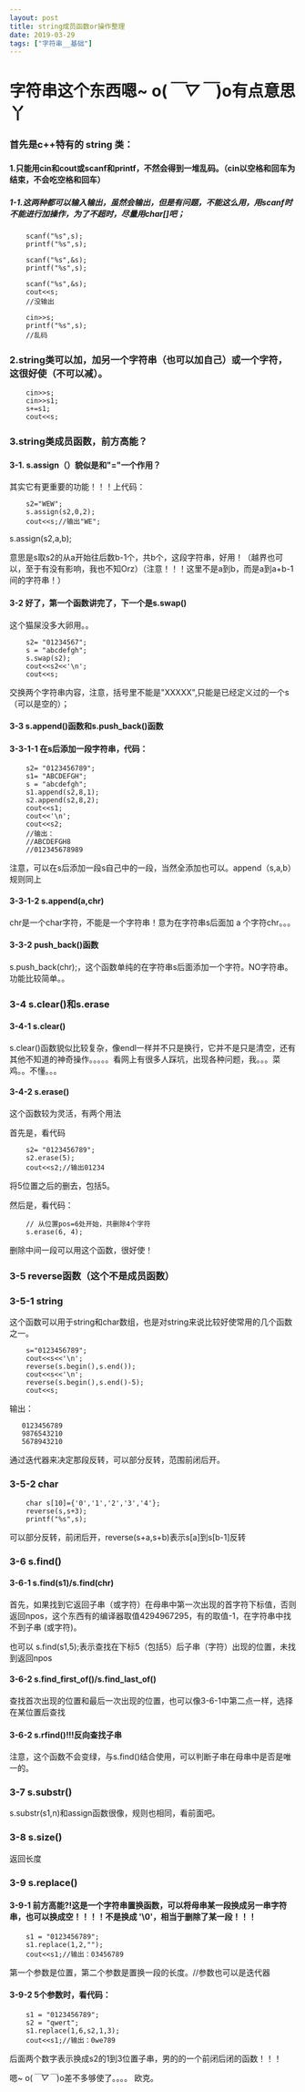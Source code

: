 ```yaml
---
layout: post
title: string成员函数or操作整理
date: 2019-03-29
tags: ["字符串__基础"]
---
```


<!-- wp:heading {"level":1} -->

# 字符串这个东西嗯~ o(_￣▽￣_)o有点意思丫

<!-- /wp:heading -->

<!-- wp:heading {"level":3} -->

### 首先是c++特有的 string 类：

<!-- /wp:heading -->

<!-- wp:heading {"level":4} -->

#### 1.只能用cin和cout或scanf和printf，不然会得到一堆乱码。（cin以空格和回车为结束，不会吃空格和回车）

<!-- /wp:heading -->

<!-- wp:heading {"level":5} -->

##### 1-1.这两种都可以输入输出，虽然会输出，但是有问题，不能这么用，用scanf时不能进行加操作，为了不超时，尽量用char[]吧；

<!-- /wp:heading -->

<!-- wp:code -->

        scanf("%s",s);
        printf("%s",s);

        scanf("%s",&s);
        printf("%s",s);

<!-- /wp:code -->

<!-- wp:code -->

        scanf("%s",&s);
        cout<<s;
        //没输出

<!-- /wp:code -->

<!-- wp:code -->

        cin>>s;
        printf("%s",s);
        //乱码

<!-- /wp:code -->

<!-- wp:heading {"level":3} -->

### 2.string类可以加，加另一个字符串（也可以加自己）或一个字符，这很好使（不可以减）。

<!-- /wp:heading -->

<!-- wp:code -->

        cin>>s;
        cin>>s1;
        s+=s1;
        cout<<s;

<!-- /wp:code -->

<!-- wp:heading {"level":3} -->

### 3.string类成员函数，前方高能？

<!-- /wp:heading -->

<!-- wp:heading {"level":4} -->

#### 3-1. s.assign（）貌似是和"="一个作用？

<!-- /wp:heading -->

<!-- wp:paragraph -->

其实它有更重要的功能！！！上代码：

<!-- /wp:paragraph -->

<!-- wp:code -->

        s2="WEW";
        s.assign(s2,0,2);
        cout<<s;//输出"WE";

<!-- /wp:code -->

<!-- wp:paragraph -->

s.assign(s2,a,b);

<!-- /wp:paragraph -->

<!-- wp:paragraph -->

意思是s取s2的从a开始往后数b-1个，共b个，这段字符串，好用！（越界也可以，至于有没有影响，我也不知Orz）（注意！！！这里不是a到b，而是a到a+b-1间的字符串！）

<!-- /wp:paragraph -->

<!-- wp:heading {"level":4} -->

#### 3-2 好了，第一个函数讲完了，下一个是s.swap()

<!-- /wp:heading -->

<!-- wp:paragraph -->

这个猫屎没多大卵用。。

<!-- /wp:paragraph -->

<!-- wp:code -->

        s2= "01234567";
        s = "abcdefgh";
        s.swap(s2);
        cout<<s2<<'\n';
        cout<<s;

<!-- /wp:code -->

<!-- wp:paragraph -->

交换两个字符串内容，注意，括号里不能是"XXXXX",只能是已经定义过的一个s（可以是空的）；

<!-- /wp:paragraph -->

<!-- wp:heading {"level":4} -->

#### 3-3 s.append()函数和s.push_back()函数

<!-- /wp:heading -->

<!-- wp:heading {"level":4} -->

#### 3-3-1-1 在s后添加一段字符串，代码：

<!-- /wp:heading -->

<!-- wp:code -->

        s2= "0123456789";
        s1= "ABCDEFGH";
        s = "abcdefgh";
        s1.append(s2,8,1);
        s2.append(s2,8,2);
        cout<<s1;
        cout<<'\n';
        cout<<s2;
        //输出：
        //ABCDEFGH8
        //012345678989

<!-- /wp:code -->

<!-- wp:paragraph -->

注意，可以在s后添加一段s自己中的一段，当然全添加也可以。append（s,a,b）规则同上

<!-- /wp:paragraph -->

<!-- wp:heading {"level":4} -->

#### 3-3-1-2 s.append(a,chr)

<!-- /wp:heading -->

<!-- wp:paragraph -->

chr是一个char字符，不能是一个字符串！意为在字符串s后面加 a 个字符chr。。。

<!-- /wp:paragraph -->

<!-- wp:heading {"level":4} -->

#### 3-3-2 push_back()函数

<!-- /wp:heading -->

<!-- wp:paragraph -->

s.push_back(chr);，这个函数单纯的在字符串s后面添加一个字符。NO字符串。功能比较简单。。

<!-- /wp:paragraph -->

<!-- wp:heading {"level":3} -->

### 3-4 s.clear()和s.erase

<!-- /wp:heading -->

<!-- wp:heading {"level":4} -->

#### 3-4-1 s.clear()

<!-- /wp:heading -->

<!-- wp:paragraph -->

s.clear()函数貌似比较复杂，像endl一样并不只是换行，它并不是只是清空，还有其他不知道的神奇操作。。。。。看网上有很多人踩坑，出现各种问题，我。。。菜鸡。。不懂。。。

<!-- /wp:paragraph -->

<!-- wp:heading {"level":4} -->

#### 3-4-2 s.erase()

<!-- /wp:heading -->

<!-- wp:paragraph -->

这个函数较为灵活，有两个用法

<!-- /wp:paragraph -->

<!-- wp:paragraph -->

首先是，看代码

<!-- /wp:paragraph -->

<!-- wp:code -->

        s2= "0123456789";
        s2.erase(5);
        cout<<s2;//输出01234

<!-- /wp:code -->

<!-- wp:paragraph -->

将5位置之后的删去，包括5。

<!-- /wp:paragraph -->

<!-- wp:paragraph -->

然后是，看代码：

<!-- /wp:paragraph -->

<!-- wp:code -->

        // 从位置pos=6处开始，共删除4个字符
        s.erase(6, 4);

<!-- /wp:code -->

<!-- wp:paragraph -->

删除中间一段可以用这个函数，很好使！

<!-- /wp:paragraph -->

<!-- wp:heading {"level":3} -->

### 3-5 reverse函数（这个不是成员函数）

<!-- /wp:heading -->

<!-- wp:heading {"level":3} -->

### 3-5-1 string

<!-- /wp:heading -->

<!-- wp:paragraph -->

这个函数可以用于string和char数组，也是对string来说比较好使常用的几个函数之一。

<!-- /wp:paragraph -->

<!-- wp:code -->

        s="0123456789";
        cout<<s<<'\n';
        reverse(s.begin(),s.end());
        cout<<s<<'\n';
        reverse(s.begin(),s.end()-5);
        cout<<s;

<!-- /wp:code -->

<!-- wp:paragraph -->

输出：

<!-- /wp:paragraph -->

<!-- wp:code -->

       0123456789
       9876543210
       5678943210

<!-- /wp:code -->

<!-- wp:paragraph -->

通过迭代器来决定那段反转，可以部分反转，范围前闭后开。

<!-- /wp:paragraph -->

<!-- wp:heading {"level":3} -->

### 3-5-2 char

<!-- /wp:heading -->

<!-- wp:code -->

        char s[10]={'0','1','2','3','4'};
        reverse(s,s+3);
        printf("%s",s);

<!-- /wp:code -->

<!-- wp:paragraph -->

可以部分反转，前闭后开，reverse(s+a,s+b)表示s[a]到s[b-1]反转

<!-- /wp:paragraph -->

<!-- wp:heading {"level":3} -->

### 3-6 s.find()

<!-- /wp:heading -->

<!-- wp:heading {"level":4} -->

#### 3-6-1 s.find(s1)/s.find(chr)

<!-- /wp:heading -->

<!-- wp:paragraph -->

首先，如果找到它返回子串（或字符）在母串中第一次出现的首字符下标值，否则返回npos，这个东西有的编译器取值4294967295，有的取值-1，在字符串中找不到子串 (或字符)。

<!-- /wp:paragraph -->

<!-- wp:paragraph -->

也可以 s.find(s1,5);表示查找在下标5（包括5）后子串（字符）出现的位置，未找到返回npos

<!-- /wp:paragraph -->

<!-- wp:heading {"level":4} -->

#### 3-6-2 s.find_first_of()/s.find_last_of()

<!-- /wp:heading -->

<!-- wp:paragraph -->

查找首次出现的位置和最后一次出现的位置，也可以像3-6-1中第二点一样，选择在某位置后查找

<!-- /wp:paragraph -->

<!-- wp:heading {"level":4} -->

#### 3-6-2 s.rfind()!!!反向查找子串

<!-- /wp:heading -->

<!-- wp:paragraph -->

注意，这个函数不会变绿，与s.find()结合使用，可以判断子串在母串中是否是唯一的。

<!-- /wp:paragraph -->

<!-- wp:heading {"level":3} -->

### 3-7 s.substr()

<!-- /wp:heading -->

<!-- wp:paragraph -->

s.substr(s1,n)和assign函数很像，规则也相同，看前面吧。

<!-- /wp:paragraph -->

<!-- wp:heading {"level":3} -->

### 3-8 s.size()

<!-- /wp:heading -->

<!-- wp:paragraph -->

返回长度

<!-- /wp:paragraph -->

<!-- wp:heading {"level":3} -->

### 3-9 s.replace()

<!-- /wp:heading -->

<!-- wp:heading {"level":4} -->

#### 3-9-1 前方高能?!这是一个字符串置换函数，可以将母串某一段换成另一串字符串，也可以换成空！！！！不是换成 '\0'，相当于删除了某一段！！！

<!-- /wp:heading -->

<!-- wp:code -->

        s1 = "0123456789";
        s1.replace(1,2,"");
        cout<<s1;//输出：03456789

<!-- /wp:code -->

<!-- wp:paragraph -->

第一个参数是位置，第二个参数是置换一段的长度。//参数也可以是迭代器

<!-- /wp:paragraph -->

<!-- wp:heading {"level":4} -->

#### 3-9-2 5个参数时，看代码：

<!-- /wp:heading -->

<!-- wp:code -->

        s1 = "0123456789";
        s2 = "qwert";
        s1.replace(1,6,s2,1,3);
        cout<<s1;//输出：0we789

<!-- /wp:code -->

<!-- wp:paragraph -->

后面两个数字表示换成s2的1到3位置子串，男的的一个前闭后闭的函数！！！

<!-- /wp:paragraph -->

<!-- wp:paragraph -->

嗯~ o(_￣▽￣_)o差不多够使了。。。。 欧克。  

<!-- /wp:paragraph -->